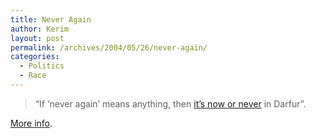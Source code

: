 ```yaml
---
title: Never Again
author: Kerim
layout: post
permalink: /archives/2004/05/26/never-again/
categories:
  - Politics
  - Race
---
```

> &#8220;If &#8216;never again&#8217; means anything, then <a href="http://news.bbc.co.uk/1/hi/world/africa/3741875.stm" onclick="_gaq.push(['_trackEvent', 'outbound-article', 'http://news.bbc.co.uk/1/hi/world/africa/3741875.stm', 'it&#8217;s now or never']);" >it&#8217;s now or never</a> in Darfur&#8221;.

<a href="http://www.hrw.org/reports/2004/sudan0504/" onclick="_gaq.push(['_trackEvent', 'outbound-article', 'http://www.hrw.org/reports/2004/sudan0504/', 'More info']);" >More info</a>.

